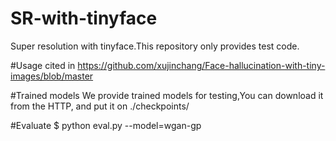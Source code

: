 # SR-with-tinyface
Super resolution with tinyface.This repository only provides test code.

#Usage
cited in https://github.com/xujinchang/Face-hallucination-with-tiny-images/blob/master

#Trained models
We provide trained models for testing,You can download it from the HTTP, and put it on ./checkpoints/

#Evaluate
$ python eval.py --model=wgan-gp
  
